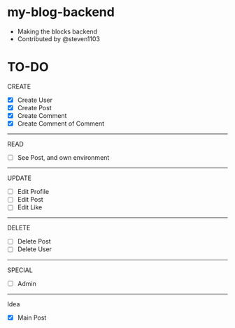 # my-blog-backend

* Making the blocks backend
* Contributed by @steven1103 

# TO-DO


CREATE
- [x] Create User
- [x] Create Post
- [x] Create Comment
- [x] Create Comment of Comment
----------
READ
- [ ] See Post, and own environment
--------
UPDATE
- [ ] Edit Profile
- [ ] Edit Post
- [ ] Edit Like
----------
DELETE
- [ ] Delete Post 
- [ ] Delete User
----------
SPECIAL
- [ ] Admin
-----------
Idea
- [x] Main Post